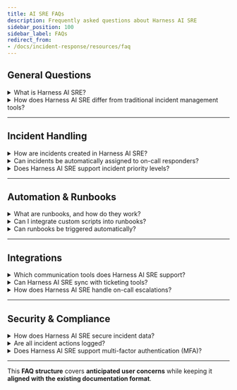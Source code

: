 ```yaml
---
title: AI SRE FAQs
description: Frequently asked questions about Harness AI SRE
sidebar_position: 100
sidebar_label: FAQs
redirect_from:
- /docs/incident-response/resources/faq
---
```


## General Questions

<details>
    <summary>What is Harness AI SRE?</summary>

    Harness AI SRE is a platform that centralizes incident management, automates response workflows, and integrates with monitoring, collaboration, and on-call management tools.
</details>

<details>
    <summary>How does Harness AI SRE differ from traditional incident management tools?</summary>

    Harness AI SRE provides AI-driven incident summaries, automated runbooks, and direct integrations with monitoring, communication, and ticketing platforms to reduce manual effort and improve response times.
</details>

---

## Incident Handling

<details>
    <summary>How are incidents created in Harness AI SRE?</summary>

    Incidents can be created manually via the UI, automatically from monitoring alerts, or through webhooks from third-party tools.
</details>

<details>
    <summary>Can incidents be automatically assigned to on-call responders?</summary>

    Yes, Harness AI SRE integrates with on-call management tools like PagerDuty and Opsgenie to automatically assign incidents to the right responders.
</details>

<details>
    <summary>Does Harness AI SRE support incident priority levels?</summary>

    Yes, incidents can be assigned different severity levels based on pre-defined criteria.
</details>

---

## Automation & Runbooks

<details>
    <summary>What are runbooks, and how do they work?</summary>

    Runbooks are automated workflows that execute predefined actions during an incident. They can include steps like notifying responders, updating tickets, and triggering CI/CD rollbacks.
</details>

<details>
    <summary>Can I integrate custom scripts into runbooks?</summary>

    No, custom scripts cannot be directly integrated into Harness AI SRE Runbooks. However, you can achieve the same functionality by executing a Harness pipeline from a Runbook
</details>

<details>
    <summary>Can runbooks be triggered automatically?</summary>

    Yes, incidents can be configured to trigger runbooks based on alert conditions or webhook payloads.
</details>

---

## Integrations

<details>
    <summary>Which communication tools does Harness AI SRE support?</summary>

    Harness AI SRE integrates with Slack, Microsoft Teams, and Zoom for real-time collaboration.
</details>

<details>
    <summary>Can Harness AI SRE sync with ticketing tools?</summary>

    Yes, it integrates with Jira and ServiceNow to automatically create, update, and close tickets.
</details>

<details>
    <summary>How does Harness AI SRE handle on-call escalations?</summary>

    It integrates with PagerDuty and Opsgenie to escalate incidents based on defined schedules.
</details>

---

## Security & Compliance

<details>
    <summary>How does Harness AI SRE secure incident data?</summary>

    Incident data is encrypted in transit (TLS 1.3) and at rest (AES 256). Access control is enforced through RBAC.
</details>

<details>
    <summary>Are all incident actions logged?</summary>

    Yes, every action taken in an incident is recorded in the audit logs for compliance tracking.
</details>

<details>
    <summary>Does Harness AI SRE support multi-factor authentication (MFA)?</summary>

    MFA is supported through authentication providers such as SAML and OAuth.
</details>

---

This **FAQ structure** covers **anticipated user concerns** while keeping it **aligned with the existing documentation format**.